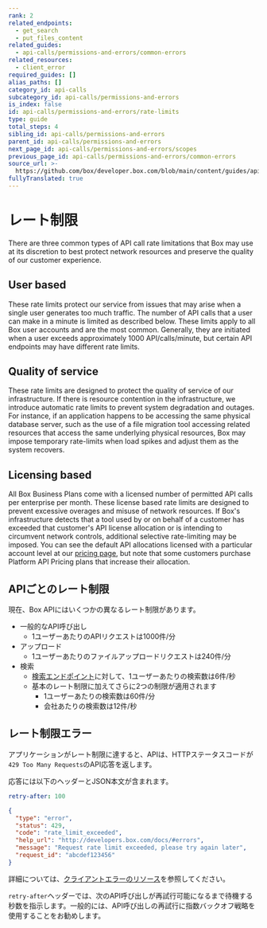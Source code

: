 ```yaml
---
rank: 2
related_endpoints:
  - get_search
  - put_files_content
related_guides:
  - api-calls/permissions-and-errors/common-errors
related_resources:
  - client_error
required_guides: []
alias_paths: []
category_id: api-calls
subcategory_id: api-calls/permissions-and-errors
is_index: false
id: api-calls/permissions-and-errors/rate-limits
type: guide
total_steps: 4
sibling_id: api-calls/permissions-and-errors
parent_id: api-calls/permissions-and-errors
next_page_id: api-calls/permissions-and-errors/scopes
previous_page_id: api-calls/permissions-and-errors/common-errors
source_url: >-
  https://github.com/box/developer.box.com/blob/main/content/guides/api-calls/permissions-and-errors/rate-limits.md
fullyTranslated: true
---
```

# レート制限

There are three common types of API call rate limitations that Box may use at its discretion to best protect network resources and preserve the quality of our customer experience.

## User based

These rate limits protect our service from issues that may arise when a single user generates too much traffic. The number of API calls that a user can make in a minute is limited as described below. These limits apply to all Box user accounts and are the most common. Generally, they are initiated when a user exceeds approximately 1000 API/calls/minute, but certain API endpoints may have different rate limits.

## Quality of service

These rate limits are designed to protect the quality of service of our infrastructure. If there is resource contention in the infrastructure, we introduce automatic rate limits to prevent system degradation and outages. For instance, if an application happens to be accessing the same physical database server, such as the use of a file migration tool accessing related resources that access the same underlying physical resources, Box may impose temporary rate-limits when load spikes and adjust them as the system recovers.

## Licensing based

All Box Business Plans come with a licensed number of permitted API calls per enterprise per month. These license based rate limits are designed to prevent excessive overages and misuse of network resources. If Box's infrastructure detects that a tool used by or on behalf of a customer has exceeded that customer's API license allocation or is intending to circumvent network controls, additional selective rate-limiting may be imposed. You can see the default API allocations licensed with a particular account level at our [pricing page][pricing], but note that some customers purchase Platform API Pricing plans that increase their allocation.

## APIごとのレート制限

現在、Box APIにはいくつかの異なるレート制限があります。

* 一般的なAPI呼び出し
  * 1ユーザーあたりのAPIリクエストは1000件/分
* アップロード
  * 1ユーザーあたりのファイルアップロードリクエストは240件/分
* 検索
  * [検索エンドポイント][search]に対して、1ユーザーあたりの検索数は6件/秒
  * 基本のレート制限に加えてさらに2つの制限が適用されます
    * 1ユーザーあたりの検索数は60件/分
    * 会社あたりの検索数は12件/秒

## レート制限エラー

アプリケーションがレート制限に達すると、APIは、HTTPステータスコードが`429 Too Many Requests`のAPI応答を返します。

応答には以下のヘッダーとJSON本文が含まれます。

```yaml
retry-after: 100
```

```json
{
  "type": "error",
  "status": 429,
  "code": "rate_limit_exceeded",
  "help_url": "http://developers.box.com/docs/#errors",
  "message": "Request rate limit exceeded, please try again later",
  "request_id": "abcdef123456"
}
```

詳細については、[クライアントエラーのリソース](resource://client_error)を参照してください。

<Message type="notice">

`retry-after`ヘッダーでは、次のAPI呼び出しが再試行可能になるまで待機する秒数を指示します。一般的には、API呼び出しの再試行に指数バックオフ戦略を使用することをお勧めします。

</Message>

[search]: e://get_search

[pricing]: https://www.box.com/pricing
